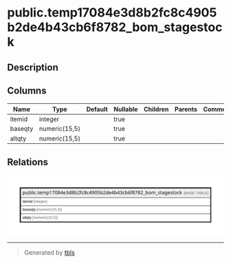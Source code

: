 # public.temp17084e3d8b2fc8c4905b2de4b43cb6f8782_bom_stagestock

## Description

## Columns

| Name | Type | Default | Nullable | Children | Parents | Comment |
| ---- | ---- | ------- | -------- | -------- | ------- | ------- |
| itemid | integer |  | true |  |  |  |
| baseqty | numeric(15,5) |  | true |  |  |  |
| altqty | numeric(15,5) |  | true |  |  |  |

## Relations

![er](public.temp17084e3d8b2fc8c4905b2de4b43cb6f8782_bom_stagestock.svg)

---

> Generated by [tbls](https://github.com/k1LoW/tbls)
